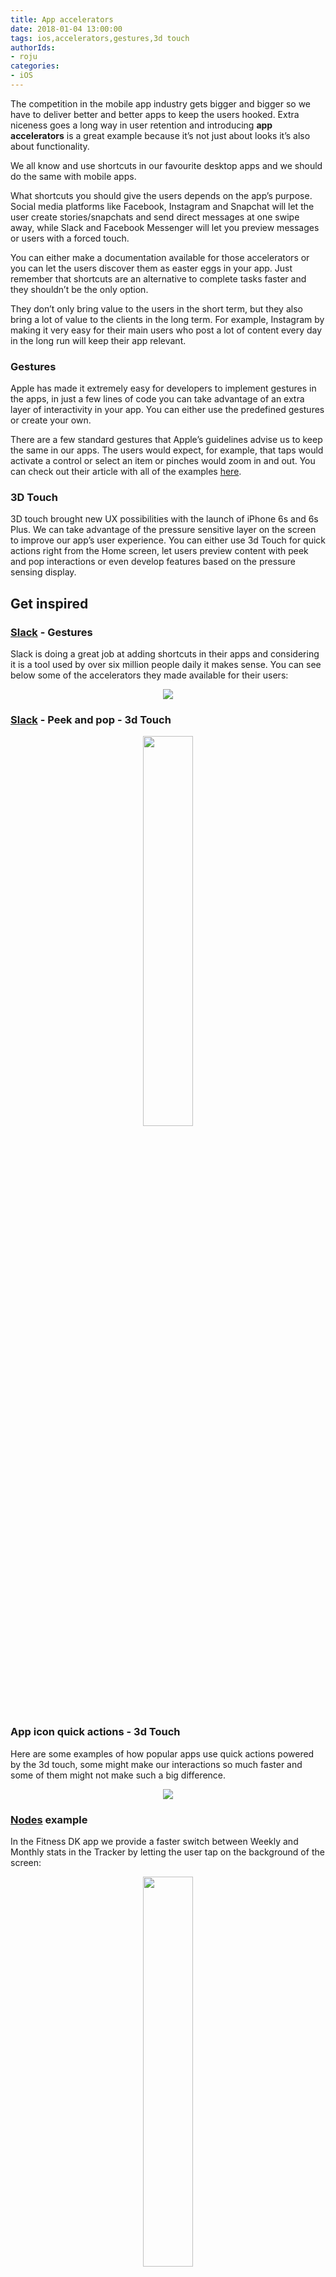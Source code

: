 ```yaml
---
title: App accelerators
date: 2018-01-04 13:00:00
tags: ios,accelerators,gestures,3d touch
authorIds:
- roju
categories:
- iOS
---
```

The competition in the mobile app industry gets bigger and bigger so we have to deliver better and better apps to keep the users hooked. Extra niceness goes a long way in user retention and introducing **app accelerators** is a great example because it’s not just about looks it’s also about functionality.

We all know and use shortcuts in our favourite desktop apps and we should do the same with mobile apps.

What shortcuts you should give the users depends on the app’s purpose. Social media platforms like Facebook, Instagram and Snapchat will let the user create stories/snapchats and send direct messages at one swipe away, while Slack and Facebook Messenger will let you preview messages or users with a forced touch.

You can either make a documentation available for those accelerators or you can let the users discover them as easter eggs in your app. Just remember that shortcuts are an alternative to complete tasks faster and they shouldn’t be the only option.

They don’t only bring value to the users in the short term, but they also bring a lot of value to the clients in the long term. For example, Instagram by making it very easy for their main users who post a lot of content every day in the long run will keep their app relevant.

### Gestures
Apple has made it extremely easy for developers to implement gestures in the apps, in just a few lines of code you can take advantage of an extra layer of interactivity in your app. You can either use the predefined gestures or create your own.

There are a few standard gestures that Apple’s guidelines advise us to keep the same in our apps. The users would expect, for example, that taps would activate a control or select an item or pinches would zoom in and out. You can check out their article with all of the examples [here](https://developer.apple.com/ios/human-interface-guidelines/user-interaction/gestures/).

### 3D Touch
3D touch brought new UX possibilities with the launch of iPhone 6s and 6s Plus. We can take advantage of the pressure sensitive layer on the screen to improve our app’s user experience. You can either use 3d Touch for quick actions right from the Home screen, let users preview content with peek and pop interactions or even develop features based on the pressure sensing display.

## Get inspired
### [Slack](https://slack.com/) - Gestures
Slack is doing a great job at adding shortcuts in their apps and considering it is a tool used by over six million people daily it makes sense. You can see below some of the accelerators they made available for their users:

<p align=center><img src = "https://cdn-laravel.vapor.cloud/image/nstack/translate_values/accelerators-slack-gestures_eyX3C5YKfB.png"/></p>

### [Slack](https://slack.com/) - Peek and pop - 3d Touch

<p align=center><img width=40%; src = "https://cdn-laravel.vapor.cloud/image/nstack/translate_values/accelerators-peek-and-pop_15bgFVdIlh.gif"/></p>

### App icon quick actions - 3d Touch
Here are some examples of how popular apps use quick actions powered by the 3d touch, some might make our interactions so much faster and some of them might not make such a big difference.

<p align=center><img src = "https://cdn-laravel.vapor.cloud/image/nstack/translate_values/accelerators-app-icon-shortcuts_oYKfUvAOe4.png"/></p>

### [Nodes](https://www.nodesagency.com/) example

In the Fitness DK app we provide a faster switch between Weekly and Monthly stats in the Tracker by letting the user tap on the background of the screen:

<p align=center><img width=40%; src = "https://cdn-laravel.vapor.cloud/image/nstack/translate_values/accelerators-fitness-dk_ce9cGyOPEG.gif"/></p>

## Code examples
Check out our accelerators code examples:

* [UIGestures](http://engineering.nodes.dk/articles/iOS/UIGestures/)
* [Custom Gestures](http://engineering.nodes.dk/articles/iOS/Custom-Gesture-Recognizers/)

## Links/Resources
* [Apple - Gesture guidelines](https://developer.apple.com/ios/human-interface-guidelines/user-interaction/gestures/)
* [Apple Developer - Take advantage of 3D Touch](https://developer.apple.com/ios/3d-touch/)
* [UX Design pattern for Mobile Apps - Which and Why by Luis Abreu (raywenderlich.com)](https://www.raywenderlich.com/167174/design-patterns-mobile-apps-which-why)
* [Extra depth of Interaction: 3D Touch Icons for iOS](https://stories.uplabs.com/extra-depth-of-interaction-3d-touch-icons-for-ios-7b0d90c81576)
* [Slack for iOS Shortcuts Article](https://get.slack.help/hc/en-us/articles/208401947-Slack-for-iOS)
* [Iphone Wireframes by Al Rayhan - PsdBoom](http://psdboom.com/downloads/free-iphone-6-psd-wireframe)

